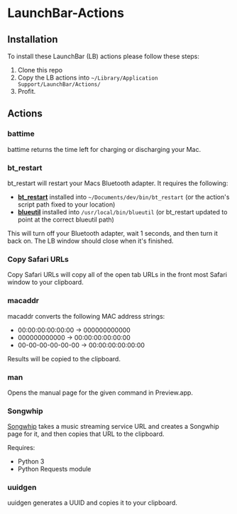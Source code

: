 # LaunchBar-Actions

## Installation
To install these LaunchBar (LB) actions please follow these steps:

1. Clone this repo
2. Copy the LB actions into `~/Library/Application Support/LaunchBar/Actions/`
3. Profit.

## Actions
### battime
battime returns the time left for charging or discharging your Mac.

### bt\_restart
bt\_restart will restart your Macs Bluetooth adapter. It requires the following:

- **[bt\_restart](https://github.com/bryanheinz/bin/blob/master/bt_restart)** installed into `~/Documents/dev/bin/bt_restart` (or the action's script path fixed to your location)
- **[blueutil](https://github.com/toy/blueutil)** installed into `/usr/local/bin/blueutil` (or bt\_restart updated to point at the correct blueutil path)

This will turn off your Bluetooth adapter, wait 1 seconds, and then turn it back on. The LB window should close when it's finished.

### Copy Safari URLs
Copy Safari URLs will copy all of the open tab URLs in the front most Safari window to your clipboard.

### macaddr
macaddr converts the following MAC address strings:

- 00:00:00:00:00:00 → 000000000000
- 000000000000 → 00:00:00:00:00:00
- 00-00-00-00-00-00 → 00:00:00:00:00:00

Results will be copied to the clipboard.

### man
Opens the manual page for the given command in Preview.app.

### Songwhip
[Songwhip](https://songwhip.com) takes a music streaming service URL and creates a Songwhip page for it, and then copies that URL to the clipboard.

Requires:
- Python 3
- Python Requests module

### uuidgen
uuidgen generates a UUID and copies it to your clipboard.
